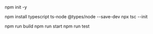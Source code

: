 npm init -y

npm install typescript ts-node @types/node --save-dev 
npx tsc --init 

npm run build
npm run start
npm run test